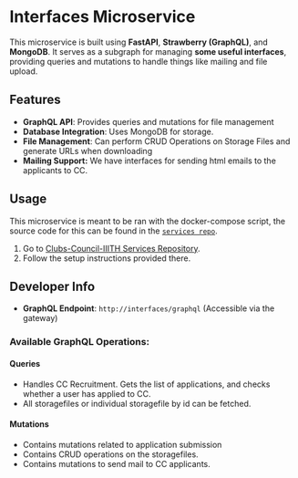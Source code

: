 # Interfaces Microservice

This microservice is built using **FastAPI**, **Strawberry (GraphQL)**,
and **MongoDB**. It serves as a subgraph for managing **some useful
interfaces**, providing queries and mutations to handle things like
mailing and file upload.

## Features

-   **GraphQL API**: Provides queries and mutations for file management
-   **Database Integration**: Uses MongoDB for storage.
-   **File Management**: Can perform CRUD Operations on Storage Files
    and generate URLs when downloading
-   **Mailing Support:** We have interfaces for sending html emails to
    the applicants to CC.

## Usage

This microservice is meant to be ran with the docker-compose script, the
source code for this can be found in the
[`services repo`](https://github.com/Clubs-Council-IIITH/services).

1.  Go to [Clubs-Council-IIITH Services
    Repository](https://github.com/Clubs-Council-IIITH/setup).
2.  Follow the setup instructions provided there.

## Developer Info

-   **GraphQL Endpoint**: `http://interfaces/graphql` (Accessible via
    the gateway)

### Available GraphQL Operations:

#### Queries

-   Handles CC Recruitment. Gets the list of applications, and checks
    whether a user has applied to CC.
-   All storagefiles or individual storagefile by id can be fetched.

#### Mutations

-   Contains mutations related to application submission
-   Contains CRUD operations on the storagefiles.
-   Contains mutations to send mail to CC applicants.
